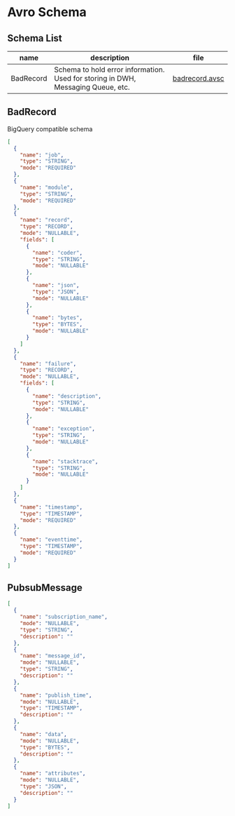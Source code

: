 # Avro Schema

## Schema List

| name      | description                                                                      | file                             |
|-----------|----------------------------------------------------------------------------------|----------------------------------|
| BadRecord | Schema to hold error information. Used for storing in DWH, Messaging Queue, etc. | [badrecord.avsc](badrecord.avsc) |


## BadRecord

BigQuery compatible schema

```json
[
  {
    "name": "job",
    "type": "STRING",
    "mode": "REQUIRED"
  },
  {
    "name": "module",
    "type": "STRING",
    "mode": "REQUIRED"
  },
  {
    "name": "record",
    "type": "RECORD",
    "mode": "NULLABLE",
    "fields": [
      {
        "name": "coder",
        "type": "STRING",
        "mode": "NULLABLE"
      },
      {
        "name": "json",
        "type": "JSON",
        "mode": "NULLABLE"
      },
      {
        "name": "bytes",
        "type": "BYTES",
        "mode": "NULLABLE"
      }
    ]
  },
  {
    "name": "failure",
    "type": "RECORD",
    "mode": "NULLABLE",
    "fields": [
      {
        "name": "description",
        "type": "STRING",
        "mode": "NULLABLE"
      },
      {
        "name": "exception",
        "type": "STRING",
        "mode": "NULLABLE"
      },
      {
        "name": "stacktrace",
        "type": "STRING",
        "mode": "NULLABLE"
      }
    ]
  },
  {
    "name": "timestamp",
    "type": "TIMESTAMP",
    "mode": "REQUIRED"
  },
  {
    "name": "eventtime",
    "type": "TIMESTAMP",
    "mode": "REQUIRED"
  }
]
```

## PubsubMessage

```json
[
  {
    "name": "subscription_name",
    "mode": "NULLABLE",
    "type": "STRING",
    "description": ""
  },
  {
    "name": "message_id",
    "mode": "NULLABLE",
    "type": "STRING",
    "description": ""
  },
  {
    "name": "publish_time",
    "mode": "NULLABLE",
    "type": "TIMESTAMP",
    "description": ""
  },
  {
    "name": "data",
    "mode": "NULLABLE",
    "type": "BYTES",
    "description": ""
  },
  {
    "name": "attributes",
    "mode": "NULLABLE",
    "type": "JSON",
    "description": ""
  }
]
```
